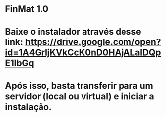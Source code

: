 # FinMat 1.0
# Baixe o instalador através desse link: https://drive.google.com/open?id=1A4GrljKVkCcK0nD0HAjALalDQpE1lbGq
# Após isso, basta transferir para um servidor (local ou virtual) e iniciar a instalação.
